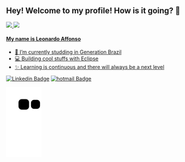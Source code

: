 ## Hey! Welcome to my profile! How is it going? 👋
 <div>
  <a href="https://github.com/leonardoaf2">
  <img height="180em" src="https://github-readme-stats.vercel.app/api?username=leonardoaf2&show_icons=true&theme=dracula&include_all_commits=true&count_private=true"/>
  <img height="180em" src="https://github-readme-stats.vercel.app/api/top-langs/?username=leonardoaf2&layout=compact&langs_count=7&theme=dracula"/>
</div>

#### My name is Leonardo Affonso 

- 🚀 I’m currently studding in Generation Brazil
- 💻 Building cool stuffs with Eclipse
- ✨ Learning is continuous and there will always be a next level

[![Linkedin Badge](https://img.shields.io/badge/-Linkedin-blue?style=flat-square&labelColor=blue&logo=Linkedin&logoColor=white&link=https://www.linkedin.com/in/leonardo-affonso-503777215/)](https://www.linkedin.com/in/leonardo-affonso-503777215/) 
[![hotmail Badge](https://img.shields.io/badge/-Gmail-c14438?style=flat-square&logo=Gmail&logoColor=white&link=mailto:leeo.affonso@hotmail.com)](mailto:leeo.affonso@hotmail.com)

  ![Snake animation](https://github.com/rafaballerini/rafaballerini/blob/output/github-contribution-grid-snake.svg)
 
